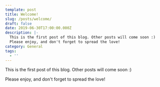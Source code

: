```yaml
---
template: post
title: Welcome!
slug: /posts/welcome/
draft: false
date: 2019-06-30T17:00:00.000Z
description: |-
  This is the first post of this blog. Other posts will come soon :) 
  Please enjoy, and don't forget to spread the love!
category: General
tags:
  - ''
---
```

This is the first post of this blog. Other posts will come soon :) 

Please enjoy, and don't forget to spread the love!
